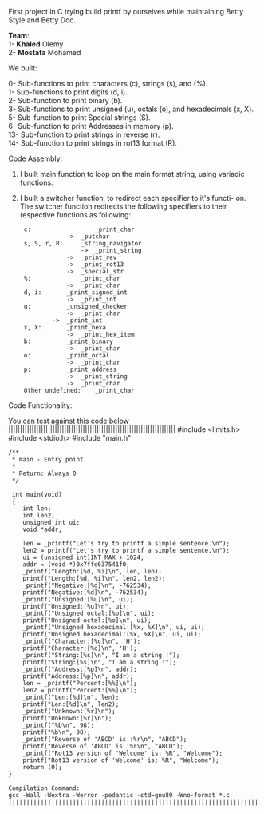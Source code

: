 First project in C trying build printf by ourselves while maintaining
Betty Style and Betty Doc.

__Team__:  
1- __Khaled__ Olemy   
2- __Mostafa__ Mohamed   

We built:<br>

0-  Sub-functions to print characters (c), strings (s), and (%). <br>
1-  Sub-functions to print digits (d, i). <br>
2-  Sub-function  to print binary (b). <br>
3-  Sub-functions to print unsigned (u), octals (o), and hexadecimals (x, X). <br>
5-  Sub-function  to print Special strings (S). <br>
6-  Sub-function  to print Addresses in memory (p). <br>
13- Sub-function  to print strings in reverse (r). <br>
14- Sub-function  to print strings in rot13 format (R). <br>

Code Assembly:

1. I built main function to loop on the main format string, using variadic
 functions.
2. I built a switcher function, to redirect each specifier to it's functi-
on.
	The switcher function redirects the following specifiers
	to their respective functions as following:

	    c:	     	      	_print_char
	    			->	_putchar
	    s, S, r, R:		_string_navigator
	       	     		->	_print_string
					->	_print_rev
					->	_print_rot13
					->	_special_str
	    %: 	     		_print_char
	    			->	_print_char
	    d, i:		_print_signed_int
	    			->	_print_int
	    u:			_unsigned_checker
	    			->	_print_char
				->	_print_int
	    x, X:		_print_hexa
	    			->	_print_hex_item
	    b:			_print_binary
	    			->	_print_char
	    o:			_print_octal
					->	_print_char
	    p:			_print_address
	    			->	_print_string
					->	_print_char
	    Other undefined:	_print_char

Code Functionality:

You can test against this code below
    	||||||||||||||||||||||||||||||||||||||||||||||||||||||||||||||||||||||||
	#include <limits.h>
	#include <stdio.h>
	#include "main.h"

	/**
	 * main - Entry point
	 *
	 * Return: Always 0
	 */

	 int main(void)
	 {
		int len;
		int len2;
		unsigned int ui;
		void *addr;

		len = _printf("Let's try to printf a simple sentence.\n");
		len2 = printf("Let's try to printf a simple sentence.\n");
		ui = (unsigned int)INT_MAX + 1024;
		addr = (void *)0x7ffe637541f0;
		_printf("Length:[%d, %i]\n", len, len);
		printf("Length:[%d, %i]\n", len2, len2);
		_printf("Negative:[%d]\n", -762534);
		printf("Negative:[%d]\n", -762534);
		_printf("Unsigned:[%u]\n", ui);
		printf("Unsigned:[%u]\n", ui);
		_printf("Unsigned octal:[%o]\n", ui);
		printf("Unsigned octal:[%o]\n", ui);
		_printf("Unsigned hexadecimal:[%x, %X]\n", ui, ui);
		printf("Unsigned hexadecimal:[%x, %X]\n", ui, ui);
		_printf("Character:[%c]\n", 'H');
		printf("Character:[%c]\n", 'H');
		_printf("String:[%s]\n", "I am a string !");
		printf("String:[%s]\n", "I am a string !");
		_printf("Address:[%p]\n", addr);
		printf("Address:[%p]\n", addr);
		len = _printf("Percent:[%%]\n");
		len2 = printf("Percent:[%%]\n");
		_printf("Len:[%d]\n", len);
		printf("Len:[%d]\n", len2);
		_printf("Unknown:[%r]\n");
		printf("Unknown:[%r]\n");
		_printf("%b\n", 98);
		printf("%b\n", 98);
		_printf("Reverse of 'ABCD' is :%r\n", "ABCD");
		printf("Reverse of 'ABCD' is :%r\n", "ABCD");
		_printf("Rot13 version of 'Welcome' is: %R", "Welcome");
		printf("Rot13 version of 'Welcome' is: %R", "Welcome");
		return (0);
	}

	Compilation Command:
	gcc -Wall -Wextra -Werror -pedantic -std=gnu89 -Wno-format *.c
	||||||||||||||||||||||||||||||||||||||||||||||||||||||||||||||||||||||||
